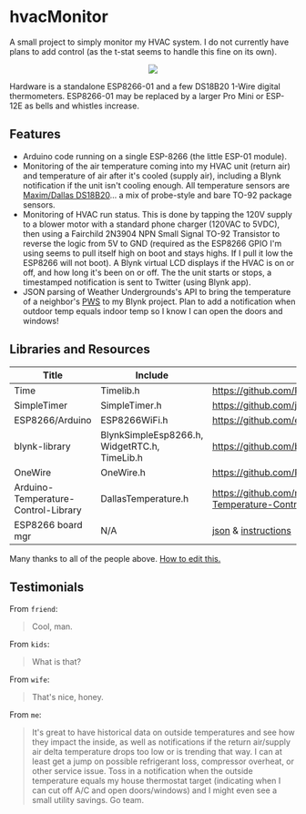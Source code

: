 # hvacMonitor
A small project to simply monitor my HVAC system. I do not currently have plans to add control (as the t-stat seems to handle this fine on its own).<br>
<p align="center"><img src="http://i.imgur.com/rxqtLM7.png"/></p>
Hardware is a standalone ESP8266-01 and a few DS18B20 1-Wire digital thermometers. ESP8266-01 may be replaced by a larger Pro Mini or ESP-12E as bells and whistles increase.

## Features
 * Arduino code running on a single ESP-8266 (the little ESP-01 module).
 * Monitoring of the air temperature coming into my HVAC unit (return air) and temperature of air after it's cooled (supply air), including a Blynk notification if the unit isn't cooling enough. All temperature sensors are <a href="https://datasheets.maximintegrated.com/en/ds/DS18B20.pdf">Maxim/Dallas DS18B20</a>... a mix of probe-style and bare TO-92 package sensors.
 * Monitoring of HVAC run status. This is done by tapping the 120V supply to a blower motor with a standard phone charger (120VAC to 5VDC), then using a Fairchild 2N3904 NPN Small Signal TO-92 Transistor to reverse the logic from 5V to GND (required as the ESP8266 GPIO I'm using seems to pull itself high on boot and stays highs. If I pull it low the ESP8266 will not boot). A Blynk virtual LCD displays if the HVAC is on or off, and how long it's been on or off. The the unit starts or stops, a timestamped notification is sent to Twitter (using Blynk app).
 * JSON parsing of Weather Undergrounds's API to bring the temperature of a neighbor's <a href="https://www.wunderground.com/personal-weather-station/dashboard?ID=KAZTEMPE29">PWS</a> to my Blynk project. Plan to add a notification when outdoor temp equals indoor temp so I know I can open the doors and windows!
 

## Libraries and Resources

Title | Include | Link 
------|---------|------
Time | Timelib.h | https://github.com/PaulStoffregen/Time
SimpleTimer | SimpleTimer.h | https://github.com/jfturcot/SimpleTimer
ESP8266/Arduino | ESP8266WiFi.h | https://github.com/esp8266/Arduino
blynk-library | BlynkSimpleEsp8266.h, WidgetRTC.h, TimeLib.h | https://github.com/blynkkk/blynk-library
OneWire | OneWire.h | https://github.com/PaulStoffregen/OneWire
Arduino-Temperature-Control-Library | DallasTemperature.h | https://github.com/milesburton/Arduino-Temperature-Control-Library
ESP8266 board mgr | N/A | [json](http://arduino.esp8266.com/stable/package_esp8266com_index.json) & [instructions](https://github.com/esp8266/Arduino#installing-with-boards-manager)

Many thanks to all of the people above. [How to edit this.](https://guides.github.com/features/mastering-markdown/)

## Testimonials
From `friend`:
> Cool, man.

From `kids`:
> What is that?

From `wife`:
> That's nice, honey.

From `me`:
> It's great to have historical data on outside temperatures and see how they impact the inside, as well as notifications if the return air/supply air delta temperature drops too low or is trending that way. I can at least get a jump on possible refrigerant loss, compressor overheat, or other service issue. Toss in a notification when the outside temperature equals my house thermostat target (indicating when I can cut off A/C and open doors/windows) and I might even see a small utility savings. Go team.
